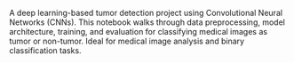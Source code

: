 A deep learning-based tumor detection project using Convolutional Neural Networks (CNNs). This notebook walks through data preprocessing, model architecture, training, and evaluation for classifying medical images as tumor or non-tumor. Ideal for medical image analysis and binary classification tasks.
